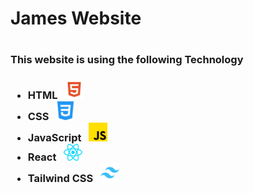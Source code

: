 <h1 style='font-weight: bold;'>James Website <h1>
<h3> This website is using the following Technology <h3>
<ul>
    <li>HTML <img src='./src/assets/html-5.png' alt='html image' style='margin-left: 8px;width: 30px;'/> </li>
    <li>CSS  <img src='./src/assets/css-3.png' alt='css image' style='margin-left: 8px;width: 30px;'/> </li>
    <li>JavaScript  <img src='./src/assets/js.png' alt='javascript image' style='margin-left: 8px;width: 30px;'/> </li>
    <li>React  <img src='./src/assets/react.svg' alt='React image' style='margin-left: 8px;width: 30px;'/> </li>
    <li>Tailwind CSS  <img src='./src/assets/Tailwind CSS.png' alt='Tailwind CSS image' style='margin-left: 8px;width: 30px;'/> </li>
</ul>